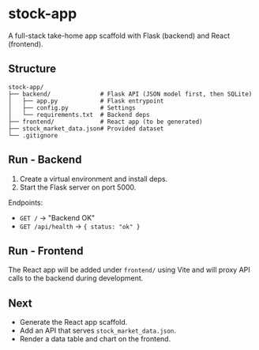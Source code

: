 # stock-app

A full-stack take-home app scaffold with Flask (backend) and React (frontend).

## Structure

```
stock-app/
├── backend/              # Flask API (JSON model first, then SQLite)
│   ├── app.py            # Flask entrypoint
│   ├── config.py         # Settings
│   └── requirements.txt  # Backend deps
├── frontend/             # React app (to be generated)
├── stock_market_data.json# Provided dataset
└── .gitignore
```

## Run - Backend

1. Create a virtual environment and install deps.
2. Start the Flask server on port 5000.

Endpoints:
- `GET /` -> "Backend OK"
- `GET /api/health` -> `{ status: "ok" }`

## Run - Frontend

The React app will be added under `frontend/` using Vite and will proxy API calls to the backend during development.

## Next

- Generate the React app scaffold.
- Add an API that serves `stock_market_data.json`.
- Render a data table and chart on the frontend.
